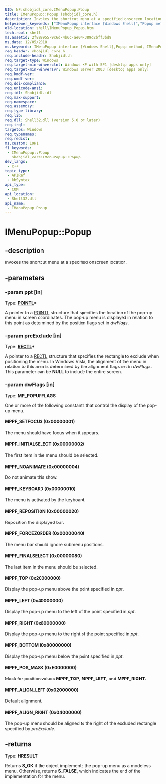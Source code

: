 ```yaml
---
UID: NF:shobjidl_core.IMenuPopup.Popup
title: IMenuPopup::Popup (shobjidl_core.h)
description: Invokes the shortcut menu at a specified onscreen location.
helpviewer_keywords: ["IMenuPopup interface [Windows Shell]","Popup method","IMenuPopup.Popup","IMenuPopup::Popup","MPPF_ALIGN_LEFT","MPPF_ALIGN_RIGHT","MPPF_BOTTOM","MPPF_FINALSELECT","MPPF_FORCEZORDER","MPPF_INITIALSELECT","MPPF_KEYBOARD","MPPF_LEFT","MPPF_NOANIMATE","MPPF_POS_MASK","MPPF_REPOSITION","MPPF_RIGHT","MPPF_SETFOCUS","MPPF_TOP","Popup","Popup method [Windows Shell]","Popup method [Windows Shell]","IMenuPopup interface","_win32_IMenuPopup_Popup","shell.IMenuPopup_Popup","shobjidl_core/IMenuPopup::Popup"]
old-location: shell\IMenuPopup_Popup.htm
tech.root: shell
ms.assetid: 2f889955-9c6d-4b6c-ae04-389d2bff3bd9
ms.date: 12/05/2018
ms.keywords: IMenuPopup interface [Windows Shell],Popup method, IMenuPopup.Popup, IMenuPopup::Popup, MPPF_ALIGN_LEFT, MPPF_ALIGN_RIGHT, MPPF_BOTTOM, MPPF_FINALSELECT, MPPF_FORCEZORDER, MPPF_INITIALSELECT, MPPF_KEYBOARD, MPPF_LEFT, MPPF_NOANIMATE, MPPF_POS_MASK, MPPF_REPOSITION, MPPF_RIGHT, MPPF_SETFOCUS, MPPF_TOP, Popup, Popup method [Windows Shell], Popup method [Windows Shell],IMenuPopup interface, _win32_IMenuPopup_Popup, shell.IMenuPopup_Popup, shobjidl_core/IMenuPopup::Popup
req.header: shobjidl_core.h
req.include-header: Shobjidl.h
req.target-type: Windows
req.target-min-winverclnt: Windows XP with SP1 [desktop apps only]
req.target-min-winversvr: Windows Server 2003 [desktop apps only]
req.kmdf-ver: 
req.umdf-ver: 
req.ddi-compliance: 
req.unicode-ansi: 
req.idl: Shobjidl.idl
req.max-support: 
req.namespace: 
req.assembly: 
req.type-library: 
req.lib: 
req.dll: Shell32.dll (version 5.0 or later)
req.irql: 
targetos: Windows
req.typenames: 
req.redist: 
ms.custom: 19H1
f1_keywords:
 - IMenuPopup::Popup
 - shobjidl_core/IMenuPopup::Popup
dev_langs:
 - c++
topic_type:
 - APIRef
 - kbSyntax
api_type:
 - COM
api_location:
 - Shell32.dll
api_name:
 - IMenuPopup.Popup
---
```


# IMenuPopup::Popup


## -description

Invokes the shortcut menu at a specified onscreen location.

## -parameters

### -param ppt [in]

Type: <b><a href="/previous-versions/dd162807(v=vs.85)">POINTL</a>*</b>

A pointer to a <a href="/previous-versions/dd162807(v=vs.85)">POINTL</a> structure that specifies the location of the pop-up menu in screen coordinates. The pop-up menu is displayed in relation to this point as determined by the position flags set in <i>dwFlags</i>.

### -param prcExclude [in]

Type: <b><a href="/previous-versions/dd162907(v=vs.85)">RECTL</a>*</b>

A pointer to a <a href="/previous-versions/dd162907(v=vs.85)">RECTL</a> structure that specifies the rectangle to exclude when positioning the menu. In Windows Vista, the alignment of the menu in relation to this area is determined by the alignment flags set in <i>dwFlags</i>. This parameter can be <b>NULL</b> to include the entire screen.

### -param dwFlags [in]

Type: <b>MP_POPUPFLAGS</b>

One or more of the following constants that control the display of the pop-up menu.



#### MPPF_SETFOCUS (0x00000001)

The menu should have focus when it appears.



#### MPPF_INITIALSELECT (0x00000002)

The first item in the menu should be selected.



#### MPPF_NOANIMATE (0x00000004)

Do not animate this show.



#### MPPF_KEYBOARD (0x00000010)

The menu is activated by the keyboard.



#### MPPF_REPOSITION (0x00000020)

Reposition the displayed bar.



#### MPPF_FORCEZORDER (0x00000040)

The menu bar should ignore submenu positions.



#### MPPF_FINALSELECT (0x00000080)

The last item in the menu should be selected.



#### MPPF_TOP (0x20000000)

Display the pop-up menu above the point specified in <i>ppt</i>.



#### MPPF_LEFT (0x40000000)

Display the pop-up menu to the left of the point specified in <i>ppt</i>.



#### MPPF_RIGHT (0x60000000)

Display the pop-up menu to the right of the point specified in <i>ppt</i>.



#### MPPF_BOTTOM (0x80000000)

Display the pop-up menu below the point specified in <i>ppt</i>.



#### MPPF_POS_MASK (0xE0000000)

Mask for position values <b>MPPF_TOP</b>, <b>MPPF_LEFT</b>, and <b>MPPF_RIGHT</b>.



#### MPPF_ALIGN_LEFT (0x02000000)

Default alignment.



#### MPPF_ALIGN_RIGHT (0x04000000)

The pop-up menu should be aligned to the right of the excluded rectangle specified by <i>prcExclude</i>.

## -returns

Type: <b>HRESULT</b>

Returns <b>S_OK</b> if the object implements the pop-up menu as a modeless menu. Otherwise, returns <b>S_FALSE</b>, which indicates the end of the implementation for the menu.